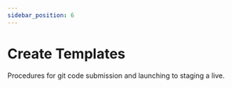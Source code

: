 ```yaml
---
sidebar_position: 6
---
```


# Create Templates

Procedures for git code submission and launching to staging a live.